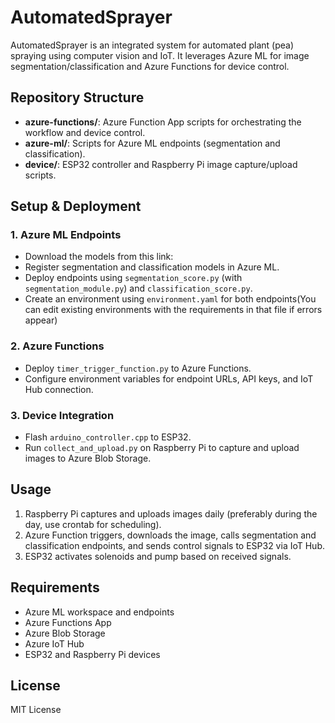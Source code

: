 # AutomatedSprayer
AutomatedSprayer is an integrated system for automated plant (pea) spraying using computer vision and IoT. It leverages Azure ML for image segmentation/classification and Azure Functions for device control.

## Repository Structure

- **azure-functions/**: Azure Function App scripts for orchestrating the workflow and device control.
- **azure-ml/**: Scripts for Azure ML endpoints (segmentation and classification).
- **device/**: ESP32 controller and Raspberry Pi image capture/upload scripts.


## Setup & Deployment

### 1. Azure ML Endpoints
- Download the models from this link: 
- Register segmentation and classification models in Azure ML.
- Deploy endpoints using `segmentation_score.py` (with `segmentation_module.py`) and `classification_score.py`.
- Create an environment using `environment.yaml` for both endpoints(You can edit existing environments with the requirements in that file if errors appear)
 

### 2. Azure Functions
- Deploy `timer_trigger_function.py` to Azure Functions.
- Configure environment variables for endpoint URLs, API keys, and IoT Hub connection.

### 3. Device Integration
- Flash `arduino_controller.cpp` to ESP32.
- Run `collect_and_upload.py` on Raspberry Pi to capture and upload images to Azure Blob Storage.

## Usage

1. Raspberry Pi captures and uploads images daily (preferably during the day, use crontab for scheduling).
2. Azure Function triggers, downloads the image, calls segmentation and classification endpoints, and sends control signals to ESP32 via IoT Hub.
3. ESP32 activates solenoids and pump based on received signals.

## Requirements

- Azure ML workspace and endpoints
- Azure Functions App
- Azure Blob Storage
- Azure IoT Hub
- ESP32 and Raspberry Pi devices

## License
MIT License
